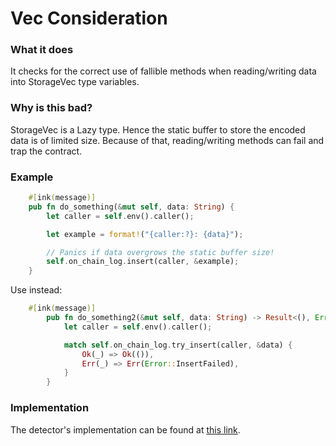 # Vec Consideration

### What it does

It checks for the correct use of fallible methods when reading/writing data into StorageVec type variables.

### Why is this bad?
 
StorageVec is a Lazy type. Hence the static buffer to store the encoded data is of limited size. Because of that, reading/writing methods can fail and trap the contract.

### Example

```rust
    #[ink(message)]
    pub fn do_something(&mut self, data: String) {
        let caller = self.env().caller();

        let example = format!("{caller:?}: {data}");

        // Panics if data overgrows the static buffer size!
        self.on_chain_log.insert(caller, &example);
    }
```

Use instead:

```rust
    #[ink(message)]
        pub fn do_something2(&mut self, data: String) -> Result<(), Error> {
            let caller = self.env().caller();

            match self.on_chain_log.try_insert(caller, &data) {
                Ok(_) => Ok(()),
                Err(_) => Err(Error::InsertFailed),
            }
        }
```

### Implementation

The detector's implementation can be found at [this link](https://github.com/CoinFabrik/scout/blob/main/detectors/vec-considerations).

